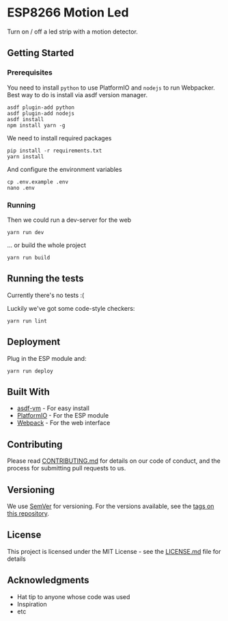 # ESP8266 Motion Led

Turn on / off a led strip with a motion detector.

## Getting Started

### Prerequisites

You need to install `python` to use PlatformIO and `nodejs` to run Webpacker. Best way to do is install via asdf version manager.

```
asdf plugin-add python
asdf plugin-add nodejs
asdf install
npm install yarn -g
```

We need to install required packages

```
pip install -r requirements.txt
yarn install
```

And configure the environment variables

```
cp .env.example .env
nano .env
```

### Running

Then we could run a dev-server for the web

```
yarn run dev
```

... or build the whole project

```
yarn run build
```

## Running the tests

Currently there's no tests :(

Luckily we've got some code-style checkers:

```
yarn run lint
```

## Deployment

Plug in the ESP module and:

```
yarn run deploy
```

## Built With

* [asdf-vm](https://asdf-vm.com/) - For easy install
* [PlatformIO](https://platformio.org/) - For the ESP module
* [Webpack](https://webpack.js.org/) - For the web interface

## Contributing

Please read [CONTRIBUTING.md](CONTRIBUTING.md) for details on our code of conduct, and the process for submitting pull requests to us.

## Versioning

We use [SemVer](http://semver.org/) for versioning. For the versions available, see the [tags on this repository](https://github.com/kiskoza/esp8266-webpack/tags).

## License

This project is licensed under the MIT License - see the [LICENSE.md](LICENSE.md) file for details

## Acknowledgments

* Hat tip to anyone whose code was used
* Inspiration
* etc
